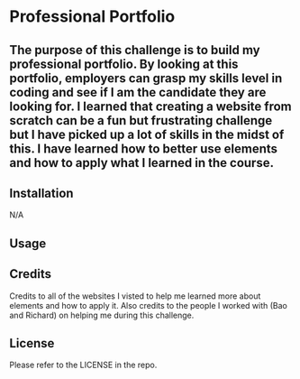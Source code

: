 # Professional Portfolio

## The purpose of this challenge is to build my professional portfolio. By looking at this portfolio, employers can grasp my skills level in coding and see if I am the candidate they are looking for. I learned that creating a website from scratch can be a fun but frustrating challenge but I have picked up a lot of skills in the midst of this. I have learned how to better use elements and how to apply what I learned in the course.

## Installation

N/A

## Usage

## Credits

Credits to all of the websites I visted to help me learned more about elements and how to apply it. Also credits to the people I worked with (Bao and Richard) on helping me during this challenge.

## License
Please refer to the LICENSE in the repo.
